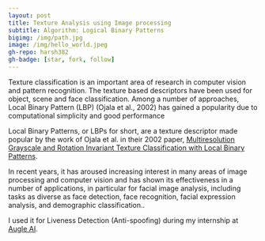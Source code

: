 ```yaml
---
layout: post
title: Texture Analysis using Image processing
subtitle: Algorithm: Logical Binary Patterns
bigimg: /img/path.jpg
image: /img/hello_world.jpeg
gh-repo: harsh382
gh-badge: [star, fork, follow]
---
```


Texture classification is an important area of research in computer vision and pattern recognition. The texture based descriptors have been used for object, scene and face classification. Among a number of approaches, Local Binary Pattern (LBP) (Ojala et al., 2002) has gained a popularity due to computational simplicity and good performance

Local Binary Patterns, or LBPs for short, are a texture descriptor made popular by the work of Ojala et al. in their 2002 paper, [Multiresolution Grayscale and Rotation Invariant Texture Classification with Local Binary Patterns](http://www.outex.oulu.fi/publications/pami_02_opm.pdf).

In recent years, it has aroused increasing interest in many areas of image processing and computer vision and has shown its effectiveness in a number of applications, in particular for facial image analysis, including tasks as diverse as face detection, face recognition, facial expression analysis, and demographic classification..

I used it for Liveness Detection (Anti-spoofing) during my internship at [Augle AI](www.augle.ai).
